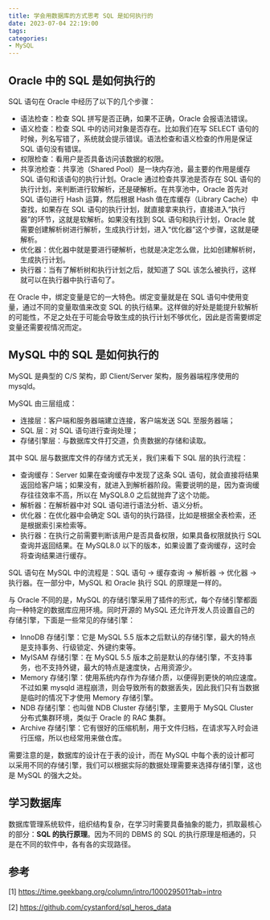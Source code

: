 ```yaml
---
title: 学会用数据库的方式思考 SQL 是如何执行的
date: 2023-07-04 22:19:00
tags:
categories:
- MySQL
---
```



## Oracle 中的 SQL 是如何执行的
SQL 语句在 Oracle 中经历了以下的几个步骤：
- 语法检查：检查 SQL 拼写是否正确，如果不正确，Oracle 会报语法错误。
- 语义检查：检查 SQL 中的访问对象是否存在。比如我们在写 SELECT 语句的时候，列名写错了，系统就会提示错误。语法检查和语义检查的作用是保证 SQL 语句没有错误。
- 权限检查：看用户是否具备访问该数据的权限。
- 共享池检查：共享池（Shared Pool）是一块内存池，最主要的作用是缓存 SQL 语句和该语句的执行计划。Oracle 通过检查共享池是否存在 SQL 语句的执行计划，来判断进行软解析，还是硬解析。在共享池中，Oracle 首先对 SQL 语句进行 Hash 运算，然后根据 Hash 值在库缓存（Library Cache）中查找，如果存在 SQL 语句的执行计划，就直接拿来执行，直接进入“执行器”的环节，这就是软解析。如果没有找到 SQL 语句和执行计划，Oracle 就需要创建解析树进行解析，生成执行计划，进入“优化器”这个步骤，这就是硬解析。
- 优化器：优化器中就是要进行硬解析，也就是决定怎么做，比如创建解析树，生成执行计划。
- 执行器：当有了解析树和执行计划之后，就知道了 SQL 该怎么被执行，这样就可以在执行器中执行语句了。

在 Oracle 中，绑定变量是它的一大特色。绑定变量就是在 SQL 语句中使用变量，通过不同的变量取值来改变 SQL 的执行结果。这样做的好处是能提升软解析的可能性，不足之处在于可能会导致生成的执行计划不够优化，因此是否需要绑定变量还需要视情况而定。


## MySQL 中的 SQL 是如何执行的
MySQL 是典型的 C/S 架构，即 Client/Server 架构，服务器端程序使用的 mysqld。

MySQL 由三层组成：
- 连接层：客户端和服务器端建立连接，客户端发送 SQL 至服务器端；
- SQL 层：对 SQL 语句进行查询处理；
- 存储引擎层：与数据库文件打交道，负责数据的存储和读取。

其中 SQL 层与数据库文件的存储方式无关，我们来看下 SQL 层的执行流程：
- 查询缓存：Server 如果在查询缓存中发现了这条 SQL 语句，就会直接将结果返回给客户端；如果没有，就进入到解析器阶段。需要说明的是，因为查询缓存往往效率不高，所以在 MySQL8.0 之后就抛弃了这个功能。
- 解析器：在解析器中对 SQL 语句进行语法分析、语义分析。
- 优化器：在优化器中会确定 SQL 语句的执行路径，比如是根据全表检索，还是根据索引来检索等。
- 执行器：在执行之前需要判断该用户是否具备权限，如果具备权限就执行 SQL 查询并返回结果。在 MySQL8.0 以下的版本，如果设置了查询缓存，这时会将查询结果进行缓存。

SQL 语句在 MySQL 中的流程是：SQL 语句 → 缓存查询 → 解析器 → 优化器 → 执行器。在一部分中，MySQL 和 Oracle 执行 SQL 的原理是一样的。

与 Oracle 不同的是，MySQL 的存储引擎采用了插件的形式，每个存储引擎都面向一种特定的数据库应用环境。同时开源的 MySQL 还允许开发人员设置自己的存储引擎，下面是一些常见的存储引擎：
- InnoDB 存储引擎：它是 MySQL 5.5 版本之后默认的存储引擎，最大的特点是支持事务、行级锁定、外键约束等。
- MyISAM 存储引擎：在 MySQL 5.5 版本之前是默认的存储引擎，不支持事务，也不支持外键，最大的特点是速度快，占用资源少。
- Memory 存储引擎：使用系统内存作为存储介质，以便得到更快的响应速度。不过如果 mysqld 进程崩溃，则会导致所有的数据丢失，因此我们只有当数据是临时的情况下才使用 Memory 存储引擎。
- NDB 存储引擎：也叫做 NDB Cluster 存储引擎，主要用于 MySQL Cluster 分布式集群环境，类似于 Oracle 的 RAC 集群。
- Archive 存储引擎：它有很好的压缩机制，用于文件归档，在请求写入时会进行压缩，所以也经常用来做仓库。

需要注意的是，数据库的设计在于表的设计，而在 MySQL 中每个表的设计都可以采用不同的存储引擎，我们可以根据实际的数据处理需要来选择存储引擎，这也是 MySQL 的强大之处。


## 学习数据库
数据库管理系统软件，组织结构复杂，在学习时需要具备抽象的能力，抓取最核心的部分：**SQL 的执行原理**。因为不同的 DBMS 的 SQL 的执行原理是相通的，只是在不同的软件中，各有各的实现路径。

## 参考
[1] https://time.geekbang.org/column/intro/100029501?tab=intro

[2] https://github.com/cystanford/sql_heros_data

